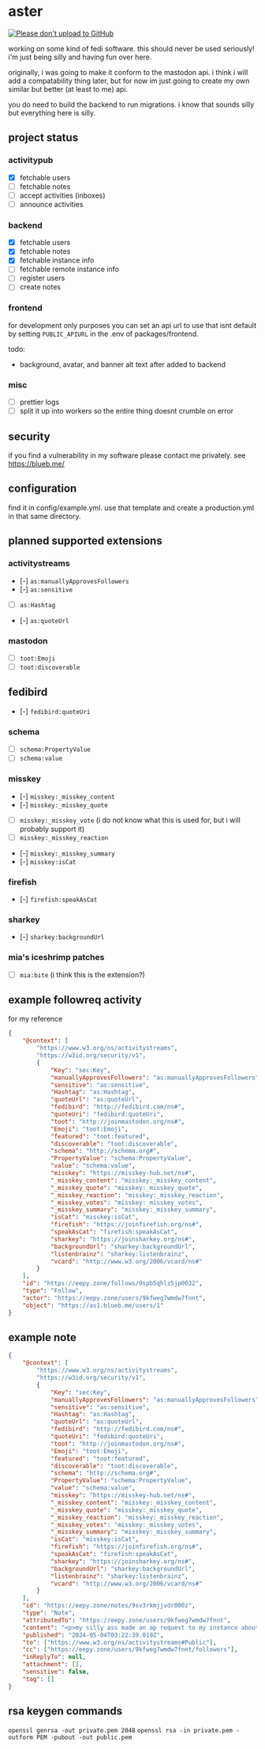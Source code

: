 # aster

[![Please don't upload to GitHub](https://nogithub.codeberg.page/badge.svg)](https://nogithub.codeberg.page)

working on some kind of fedi software. 
this should never be used seriously! i'm just being silly and having fun over here.

originally, i was going to make it conform to the mastodon api. i think i will add a compatability thing later, but for now im just going to create my own similar but better (at least to me) api.

you do need to build the backend to run migrations. i know that sounds silly but everything here is silly.

## project status

### activitypub

-   [x] fetchable users
-   [ ] fetchable notes
-   [ ] accept activities (inboxes)
-   [ ] announce activities

### backend

-   [x] fetchable users
-   [x] fetchable notes
-   [x] fetchable instance info
-   [ ] fetchable remote instance info
-   [ ] register users
-   [ ] create notes

### frontend

for development only purposes you can set an api url to use that isnt default by setting `PUBLIC_APIURL` in the .env of packages/frontend.

todo:

-   background, avatar, and banner alt text after added to backend

### misc

-   [ ] prettier logs
-   [ ] split it up into workers so the entire thing doesnt crumble on error

## security

if you find a vulnerability in my software please contact me privately. see https://blueb.me/

## configuration

find it in config/example.yml.
use that template and create a production.yml in that same directory.

## planned supported extensions

### activitystreams

-   [-] `as:manuallyApprovesFollowers`
-   [-] `as:sensitive`
-   [ ] `as:Hashtag`
-   [-] `as:quoteUrl`

### mastodon

-   [ ] `toot:Emoji`
-   [ ] `toot:discoverable`

## fedibird

-   [-] `fedibird:quoteUri`

### schema

-   [ ] `schema:PropertyValue`
-   [ ] `schema:value`

### misskey

-   [-] `misskey:_misskey_content`
-   [-] `misskey:_misskey_quote`
-   [ ] `misskey:_misskey_vote` (i do not know what this is used for, but i will probably support it)
-   [ ] `misskey:_misskey_reaction`
-   [-] `misskey:_misskey_summary`
-   [-] `misskey:isCat`

### firefish

-   [-] `firefish:speakAsCat`

### sharkey

-   [-] `sharkey:backgroundUrl`

### mia's iceshrimp patches

-   [ ] `mia:bite` (i think this is the extension?)

## example followreq activity

for my reference

```json
{
	"@context": [
		"https://www.w3.org/ns/activitystreams",
		"https://w3id.org/security/v1",
		{
			"Key": "sec:Key",
			"manuallyApprovesFollowers": "as:manuallyApprovesFollowers",
			"sensitive": "as:sensitive",
			"Hashtag": "as:Hashtag",
			"quoteUrl": "as:quoteUrl",
			"fedibird": "http://fedibird.com/ns#",
			"quoteUri": "fedibird:quoteUri",
			"toot": "http://joinmastodon.org/ns#",
			"Emoji": "toot:Emoji",
			"featured": "toot:featured",
			"discoverable": "toot:discoverable",
			"schema": "http://schema.org#",
			"PropertyValue": "schema:PropertyValue",
			"value": "schema:value",
			"misskey": "https://misskey-hub.net/ns#",
			"_misskey_content": "misskey:_misskey_content",
			"_misskey_quote": "misskey:_misskey_quote",
			"_misskey_reaction": "misskey:_misskey_reaction",
			"_misskey_votes": "misskey:_misskey_votes",
			"_misskey_summary": "misskey:_misskey_summary",
			"isCat": "misskey:isCat",
			"firefish": "https://joinfirefish.org/ns#",
			"speakAsCat": "firefish:speakAsCat",
			"sharkey": "https://joinsharkey.org/ns#",
			"backgroundUrl": "sharkey:backgroundUrl",
			"listenbrainz": "sharkey:listenbrainz",
			"vcard": "http://www.w3.org/2006/vcard/ns#"
		}
	],
	"id": "https://eepy.zone/follows/9spb5qhlz5jp0032",
	"type": "Follow",
	"actor": "https://eepy.zone/users/9kfweg7wmdw7fnnt",
	"object": "https://as1.blueb.me/users/1"
}
```

## example note

```json
{
	"@context": [
		"https://www.w3.org/ns/activitystreams",
		"https://w3id.org/security/v1",
		{
			"Key": "sec:Key",
			"manuallyApprovesFollowers": "as:manuallyApprovesFollowers",
			"sensitive": "as:sensitive",
			"Hashtag": "as:Hashtag",
			"quoteUrl": "as:quoteUrl",
			"fedibird": "http://fedibird.com/ns#",
			"quoteUri": "fedibird:quoteUri",
			"toot": "http://joinmastodon.org/ns#",
			"Emoji": "toot:Emoji",
			"featured": "toot:featured",
			"discoverable": "toot:discoverable",
			"schema": "http://schema.org#",
			"PropertyValue": "schema:PropertyValue",
			"value": "schema:value",
			"misskey": "https://misskey-hub.net/ns#",
			"_misskey_content": "misskey:_misskey_content",
			"_misskey_quote": "misskey:_misskey_quote",
			"_misskey_reaction": "misskey:_misskey_reaction",
			"_misskey_votes": "misskey:_misskey_votes",
			"_misskey_summary": "misskey:_misskey_summary",
			"isCat": "misskey:isCat",
			"firefish": "https://joinfirefish.org/ns#",
			"speakAsCat": "firefish:speakAsCat",
			"sharkey": "https://joinsharkey.org/ns#",
			"backgroundUrl": "sharkey:backgroundUrl",
			"listenbrainz": "sharkey:listenbrainz",
			"vcard": "http://www.w3.org/2006/vcard/ns#"
		}
	],
	"id": "https://eepy.zone/notes/9sv3rkmjjvdr000z",
	"type": "Note",
	"attributedTo": "https://eepy.zone/users/9kfweg7wmdw7fnnt",
	"content": "<p>my silly ass made an ap request to my instance about a remote post</p>",
	"published": "2024-05-04T03:22:39.019Z",
	"to": ["https://www.w3.org/ns/activitystreams#Public"],
	"cc": ["https://eepy.zone/users/9kfweg7wmdw7fnnt/followers"],
	"inReplyTo": null,
	"attachment": [],
	"sensitive": false,
	"tag": []
}
```

## rsa keygen commands

`openssl genrsa -out private.pem 2048`
`openssl rsa -in private.pem -outform PEM -pubout -out public.pem`
